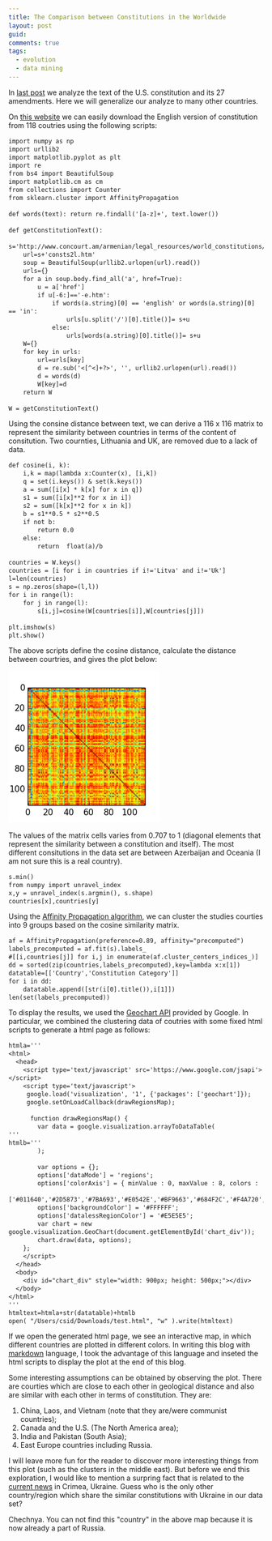 ```yaml
---
title: The Comparison between Constitutions in the Worldwide
layout: post
guid:
comments: true
tags:
  - evolution
  - data mining
---
```



In [last post](http://csidsocialmedia.github.io/2014/03/25/The-Evolution-of-the-US-Constitution.html) we analyze the text of the U.S. constitution and its 27 amendments. Here we will generalize our analyze to many other countries. 

On [this website](http://www.concourt.am/armenian/legal_resources/world_constitutions/constit/consts2l.htm) we can easily download the English version of constitution from 118 coutries using the following scripts:

    import numpy as np
    import urllib2
    import matplotlib.pyplot as plt
    import re
    from bs4 import BeautifulSoup
    import matplotlib.cm as cm
    from collections import Counter
	from sklearn.cluster import AffinityPropagation
	
    def words(text): return re.findall('[a-z]+', text.lower()) 
    
    def getConstitutionText():
        s='http://www.concourt.am/armenian/legal_resources/world_constitutions/constit/'
        url=s+'consts2l.htm'
        soup = BeautifulSoup(urllib2.urlopen(url).read())
        urls={}
        for a in soup.body.find_all('a', href=True):
            u = a['href']
            if u[-6:]=='-e.htm':
                if words(a.string)[0] == 'english' or words(a.string)[0] == 'in':
                    urls[u.split('/')[0].title()]= s+u
                else:
                    urls[words(a.string)[0].title()]= s+u
        W={}
        for key in urls:
            url=urls[key]
            d = re.sub('<[^<]+?>', '', urllib2.urlopen(url).read())
            d = words(d)
            W[key]=d
        return W
    
    W = getConstitutionText()

Using the consine distance between text, we can derive a 116 x 116 matrix to represent the similarity between countries in terms of the content of consitution. Two cournties, Lithuania and UK, are removed due to a lack of data. 

    def cosine(i, k):
        i,k = map(lambda x:Counter(x), [i,k])
        q = set(i.keys()) & set(k.keys())
        a = sum([i[x] * k[x] for x in q])
        s1 = sum([i[x]**2 for x in i])
        s2 = sum([k[x]**2 for x in k])
        b = s1**0.5 * s2**0.5
        if not b:
            return 0.0
        else:
            return  float(a)/b
    
    countries = W.keys()
    countries = [i for i in countries if i!='Litva' and i!='Uk']
    l=len(countries)
    s = np.zeros(shape=(l,l))
    for i in range(l):
        for j in range(l):
            s[i,j]=cosine(W[countries[i]],W[countries[j]])
            
    plt.imshow(s)
    plt.show() 

The above scripts define the cosine distance, calculate the distance between courtries, and gives the plot below:

![smatrix](/media/files/2014-03-31-The-Comparison-between-Constitutions-in-the-Worldwide/smatrix.png)

The values of the matrix cells varies from 0.707 to 1 (diagonal elements that represent the similarity between a constitution and itself). The most different consitutions in the data set are between Azerbaijan and Oceania (I am not sure this is a real country).

    s.min()
    from numpy import unravel_index
    x,y = unravel_index(s.argmin(), s.shape)
    countries[x],countries[y]

Using the [Affinity Propagation algorithm](http://genes.toronto.edu/index.php?q=affinity%20propagation), we can cluster the studies courties into 9 groups based on the cosine similarity matrix. 

    af = AffinityPropagation(preference=0.89, affinity="precomputed")
    labels_precomputed = af.fit(s).labels_
    #[[i,countries[j]] for i,j in enumerate(af.cluster_centers_indices_)]
    dd = sorted(zip(countries,labels_precomputed),key=lambda x:x[1])
    datatable=[['Country','Constitution Category']]
    for i in dd:
        datatable.append([str(i[0].title()),i[1]])
    len(set(labels_precomputed))

To display the results, we used the [Geochart API](https://developers.google.com/chart/interactive/docs/gallery/geochart) provided by Google. In particular, we combined the clustering data of coutries with some fixed html scripts to generate a html page as follows:

    htmla='''
    <html>
      <head>
        <script type='text/javascript' src='https://www.google.com/jsapi'></script>
        <script type='text/javascript'>
         google.load('visualization', '1', {'packages': ['geochart']});
         google.setOnLoadCallback(drawRegionsMap);
    
          function drawRegionsMap() {
            var data = google.visualization.arrayToDataTable(
    '''
    htmlb='''
            );
    
            var options = {};
            options['dataMode'] = 'regions';
            options['colorAxis'] = { minValue : 0, maxValue : 8, colors :
            ['#011640','#2D5873','#7BA693','#E0542E','#BF9663','#684F2C','#F4A720','#EF8C12','#BFBA9F']};
            options['backgroundColor'] = '#FFFFFF';
            options['datalessRegionColor'] = '#E5E5E5';
            var chart = new google.visualization.GeoChart(document.getElementById('chart_div'));
            chart.draw(data, options);
        };
        </script>
      </head>
      <body>
        <div id="chart_div" style="width: 900px; height: 500px;"></div>
      </body>
    </html>
    '''
    htmltext=htmla+str(datatable)+htmlb
    open( "/Users/csid/Downloads/test.html", "w" ).write(htmltext)
	

If we open the generated html page, we see an interactive map, in which different countries are plotted in different colors.  In writing this blog with [markdown](https://daringfireball.net/projects/markdown/) language, I took the advantage of this language and inseted the html scripts to display the plot at the end of this blog.

Some interesting assumptions can be obtained by observing the plot. There are courties which are close to each other in geological distance and also are similar with each other in terms of constitution. They are:

1. China, Laos, and Vietnam (note that they are/were communist countries);
2. Canada and the U.S. (The North America area);  
3. India and Pakistan (South Asia);
4. East Europe countries including Russia.

I will leave more fun for the reader to discover more interesting things from this plot (such as the clusters in the middle east). But before we end this exploration, I would like to mention a surpring fact that is related to the [current news](http://www.bbc.com/news/world-europe-26822475) in Crimea, Ukraine.  Guess who is the only other country/region which share the similar constitutions with Ukraine in our data set? 

Chechnya. You can not find this "country" in the above map because it is now already a part of Russia.



<script type='text/javascript' src='https://www.google.com/jsapi'></script>
<script type='text/javascript'>
google.load('visualization', '1', {'packages': ['geochart']});
google.setOnLoadCallback(drawRegionsMap);
function drawRegionsMap() {
var data = google.visualization.arrayToDataTable(
[['Country', 'Constitution Category'], ['Bahrain', 0], ['Slovenia', 0], ['Albania', 0], ['Afghanistan', 0], ['Iraq', 0], ['Qatar', 0], ['Swiss', 0], ['Azer', 1], ['Chechnya', 1], ['Ukraine', 1], ['Canada', 2], ['Spain', 2], ['Australia', 2], ['Argent', 2], ['Usa', 2], ['Thailand', 2], ['Puerto', 2], ['Israel', 2], ['Philippines', 2], ['Bosnia', 2], ['Hawaii', 2], ['Laos', 3], ['China', 3], ['Vietnam', 3], ['Jordan', 4], ['Liberia', 4], ['Oman', 4], ['Turkey', 4], ['Mongolia', 4], ['Norway', 4], ['Luxembrg', 4], ['Cypros', 4], ['Romania', 4], ['Portugal', 4], ['Austria', 4], ['Brazil', 4], ['Hong', 4], ['Ireland', 4], ['Iran', 4], ['Haiti', 4], ['Belgia', 4], ['Saudi', 4], ['Estonia', 4], ['Italy', 4], ['Tibet', 4], ['Iceland', 4], ['Germany', 4], ['Venezuel', 4], ['Andorra', 4], ['South', 4], ['Greece', 4], ['Macedon', 5], ['Finland', 5], ['Libya', 5], ['Indonesia', 5], ['Hungary', 5], ['Kuwait', 5], ['Georgia', 5], ['Moldova', 5], ['Czech', 5], ['Lebanon', 5], ['Suriname', 5], ['Mauritania', 5], ['Syria', 5], ['Tunisia', 5], ['Jamaica', 6], ['Antigua', 6], ['Pakistan', 6], ['India', 6], ['Oceania', 6], ['New', 6], ['Malawi', 6], ['Singapore', 6], ['Sweden', 6], ['Malaysia', 6], ['Uganda', 6], ['Bahamas', 6], ['Nigeria', 6], ['Namibia', 6], ['Belize', 6], ['Dominica', 6], ['Barbados', 6], ['Trinidad', 6], ['Nepal', 6], ['Malta', 6], ['Zambia', 6], ['Sri', 6], ['Guyana', 6], ['St', 6], ['Serbia', 7], ['Yugoslavia', 7], ['Cambodia', 8], ['Ethiopia', 8], ['Nethrlnd', 8], ['Japan', 8], ['Yemen', 8], ['Eritrea', 8], ['France', 8], ['Dania', 8], ['Rwanda', 8], ['Slovakia', 8], ['Armenia', 8], ['Russia', 8], ['Bulgaria', 8], ['Angola', 8], ['Mozambique', 8], ['Madagascar', 8], ['Belarus', 8], ['Poland', 8], ['Morocco', 8], ['Egypt', 8], ['Taiwan', 8], ['Latvia', 8], ['Iroquois', 8], ['Congo', 8], ['Croatia', 8]]
        );
var options = {};
options['dataMode'] = 'regions';
options['colorAxis'] = { minValue : 0, maxValue : 8, colors:['#011640','#2D5873','#7BA693','#E0542E','#BF9663','#684F2C','#F4A720','#EF8C12','#BFBA9F']};
options['backgroundColor'] = '#FFFFFF';
options['datalessRegionColor'] = '#E5E5E5';
var chart = new google.visualization.GeoChart(document.getElementById('chart_div'));
chart.draw(data, options);
    };
</script>
<body>
<div id="chart_div" style="width: 900px; height: 500px;"></div>
</body>


